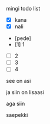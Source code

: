 mingi todo list

- [x] kana
- [x] nali
- [pede]
- [1] 1
- [ ] 2
- [ ] 3
- [ ] 4

see on asi

ja siin on lisaasi

aga
siin

saepekki
